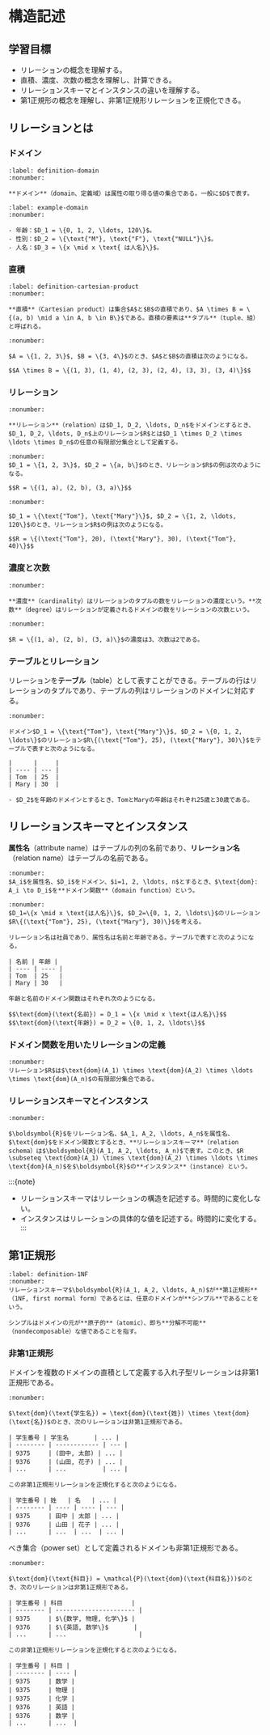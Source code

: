 # 構造記述

## 学習目標

- リレーションの概念を理解する。
- 直積、濃度、次数の概念を理解し、計算できる。
- リレーションスキーマとインスタンスの違いを理解する。
- 第1正規形の概念を理解し、非第1正規形リレーションを正規化できる。

## リレーションとは

### ドメイン

````{prf:definition}
:label: definition-domain
:nonumber:

**ドメイン**（domain、定義域）は属性の取り得る値の集合である。一般に$D$で表す。
````

````{prf:example}
:label: example-domain
:nonumber:

- 年齢：$D_1 = \{0, 1, 2, \ldots, 120\}$。
- 性別：$D_2 = \{\text{"M"}, \text{"F"}, \text{"NULL"}\}$。
- 人名：$D_3 = \{x \mid x \text{ は人名}\}$。
````

### 直積
````{prf:definition}
:label: definition-cartesian-product
:nonumber:

**直積**（Cartesian product）は集合$A$と$B$の直積であり、$A \times B = \{(a, b) \mid a \in A, b \in B\}$である。直積の要素は**タプル**（tuple、組）と呼ばれる。
````

````{prf:example}
:nonumber:

$A = \{1, 2, 3\}$, $B = \{3, 4\}$のとき、$A$と$B$の直積は次のようになる。

$$A \times B = \{(1, 3), (1, 4), (2, 3), (2, 4), (3, 3), (3, 4)\}$$
````

### リレーション

````{prf:definition}
:nonumber:

**リレーション**（relation）は$D_1, D_2, \ldots, D_n$をドメインとするとき、$D_1, D_2, \ldots, D_n$上のリレーション$R$とは$D_1 \times D_2 \times \ldots \times D_n$の任意の有限部分集合として定義する。
````

````{prf:example}
:nonumber:
$D_1 = \{1, 2, 3\}$, $D_2 = \{a, b\}$のとき、リレーション$R$の例は次のようになる。

$$R = \{(1, a), (2, b), (3, a)\}$$
````

````{prf:example}
:nonumber:

$D_1 = \{\text{"Tom"}, \text{"Mary"}\}$, $D_2 = \{1, 2, \ldots, 120\}$のとき、リレーション$R$の例は次のようになる。

$$R = \{(\text{"Tom"}, 20), (\text{"Mary"}, 30), (\text{"Tom"}, 40)\}$$
````

### 濃度と次数

````{prf:definition}
:nonumber:

**濃度**（cardinality）はリレーションのタプルの数をリレーションの濃度という。**次数**（degree）はリレーションが定義されるドメインの数をリレーションの次数という。
````

````{prf:example}
:nonumber:

$R = \{(1, a), (2, b), (3, a)\}$の濃度は3、次数は2である。
````

### テーブルとリレーション

リレーションを**テーブル**（table）として表すことができる。テーブルの行はリレーションのタプルであり、テーブルの列はリレーションのドメインに対応する。

````{prf:example}
:nonumber:

ドメイン$D_1 = \{\text{"Tom"}, \text{"Mary"}\}$, $D_2 = \{0, 1, 2, \ldots\}$のリレーション$R\{(\text{"Tom"}, 25), (\text{"Mary"}, 30)\}$をテーブルで表すと次のようになる。

|      |     |
| ---- | --- |
| Tom  | 25  |
| Mary | 30  |

- $D_2$を年齢のドメインとするとき、TomとMaryの年齢はそれぞれ25歳と30歳である。
````

## リレーションスキーマとインスタンス

**属性名**（attribute name）はテーブルの列の名前であり、**リレーション名**（relation name）はテーブルの名前である。

````{prf:definition}
:nonumber:
$A_i$を属性名、$D_i$をドメイン、$i=1, 2, \ldots, n$とするとき、$\text{dom}: A_i \to D_i$を**ドメイン関数**（domain function）という。
````

````{prf:example}
:nonumber:
$D_1=\{x \mid x \text{は人名}\}$, $D_2=\{0, 1, 2, \ldots\}$のリレーション$R\{(\text{"Tom"}, 25), (\text{"Mary"}, 30)\}$を考える。

リレーション名は社員であり、属性名は名前と年齢である。テーブルで表すと次のようになる。

| 名前 | 年齢 |
| ---- | ---- |
| Tom  | 25   |
| Mary | 30   |

年齢と名前のドメイン関数はそれぞれ次のようになる。

$$\text{dom}(\text{名前}) = D_1 = \{x \mid x \text{は人名}\}$$
$$\text{dom}(\text{年齢}) = D_2 = \{0, 1, 2, \ldots\}$$

````

### ドメイン関数を用いたリレーションの定義

````{prf:definition}
:nonumber:
リレーション$R$は$\text{dom}(A_1) \times \text{dom}(A_2) \times \ldots \times \text{dom}(A_n)$の有限部分集合である。
````

### リレーションスキーマとインスタンス

````{prf:definition}
:nonumber:

$\boldsymbol{R}$をリレーション名、$A_1, A_2, \ldots, A_n$を属性名、$\text{dom}$をドメイン関数とするとき、**リレーションスキーマ**（relation schema）は$\boldsymbol{R}(A_1, A_2, \ldots, A_n)$で表す。このとき、$R \subseteq \text{dom}(A_1) \times \text{dom}(A_2) \times \ldots \times \text{dom}(A_n)$を$\boldsymbol{R}$の**インスタンス**（instance）という。
````

:::{note}
- リレーションスキーマはリレーションの構造を記述する。時間的に変化しない。
- インスタンスはリレーションの具体的な値を記述する。時間的に変化する。
:::

## 第1正規形

````{prf:definition}
:label: definition-1NF
:nonumber:
リレーションスキーマ$\boldsymbol{R}(A_1, A_2, \ldots, A_n)$が**第1正規形**（1NF, first normal form）であるとは、任意のドメインが**シンプル**であることをいう。

シンプルはドメインの元が**原子的**（atomic）、即ち**分解不可能**（nondecomposable）な値であることを指す。
````

### 非第1正規形

ドメインを複数のドメインの直積として定義する入れ子型リレーションは非第1正規形である。   

````{prf:example}
:nonumber:

$\text{dom}(\text{学生名}) = \text{dom}(\text{姓}) \times \text{dom}(\text{名})$のとき、次のリレーションは非第1正規形である。

| 学生番号 | 学生名       | ... |
| -------- | ------------ | --- |
| 9375     | (田中, 太郎) | ... |
| 9376     | (山田, 花子) | ... |
| ...      | ...          | ... |

この非第1正規形リレーションを正規化すると次のようになる。

| 学生番号 | 姓   | 名   | ... |
| -------- | ---- | ---- | --- |
| 9375     | 田中 | 太郎 | ... |
| 9376     | 山田 | 花子 | ... |
| ...      | ...  | ...  | ... |
````

べき集合（power set）として定義されるドメインも非第1正規形である。

````{prf:example}
:nonumber:

$\text{dom}(\text{科目}) = \mathcal{P}(\text{dom}(\text{科目名}))$のとき、次のリレーションは非第1正規形である。

| 学生番号 | 科目                   |
| -------- | ---------------------- |
| 9375     | $\{数学, 物理, 化学\}$ |
| 9376     | $\{英語, 数学\}$       |
| ...      | ...                    |

この非第1正規形リレーションを正規化すると次のようになる。

| 学生番号 | 科目 |
| -------- | ---- |
| 9375     | 数学 |
| 9375     | 物理 |
| 9375     | 化学 |
| 9376     | 英語 |
| 9376     | 数学 |
| ...      | ...  |
````